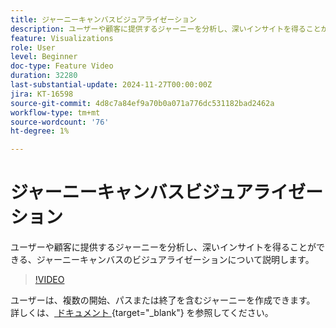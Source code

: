 ```yaml
---
title: ジャーニーキャンバスビジュアライゼーション
description: ユーザーや顧客に提供するジャーニーを分析し、深いインサイトを得ることができる、ジャーニーキャンバスのビジュアライゼーションについて説明します。
feature: Visualizations
role: User
level: Beginner
doc-type: Feature Video
duration: 32280
last-substantial-update: 2024-11-27T00:00:00Z
jira: KT-16598
source-git-commit: 4d8c7a84ef9a70b0a071a776dc531182bad2462a
workflow-type: tm+mt
source-wordcount: '76'
ht-degree: 1%

---
```



# ジャーニーキャンバスビジュアライゼーション

ユーザーや顧客に提供するジャーニーを分析し、深いインサイトを得ることができる、ジャーニーキャンバスのビジュアライゼーションについて説明します。

>[!VIDEO](https://video.tv.adobe.com/v/3440602/?learn=on)

ユーザーは、複数の開始、パスまたは終了を含むジャーニーを作成できます。 詳しくは、[ ドキュメント ](https://experienceleague.adobe.com/ja/docs/analytics-platform/using/cja-workspace/visualizations/journey-canvas/journey-canvas){target="_blank"} を参照してください。